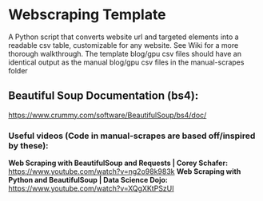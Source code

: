 # Webscraping Template
A Python script that converts website url and targeted elements into a readable csv table, customizable for any website. See Wiki for a more thorough walkthrough. The template blog/gpu csv files should have an identical output as the manual blog/gpu csv files in the manual-scrapes folder

## Beautiful Soup Documentation (bs4):
https://www.crummy.com/software/BeautifulSoup/bs4/doc/

### Useful videos (Code in manual-scrapes are based off/inspired by these):
**Web Scraping with BeautifulSoup and Requests | Corey Schafer:** https://www.youtube.com/watch?v=ng2o98k983k
**Web Scraping with Python and BeautifulSoup | Data Science Dojo:** https://www.youtube.com/watch?v=XQgXKtPSzUI
